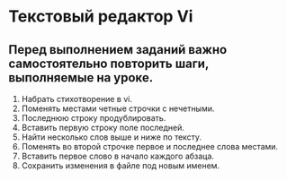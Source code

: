# Текстовый редактор Vi
## Перед выполнением заданий важно самостоятельно повторить шаги, выполняемые на уроке.

1. Набрать стихотворение в vi.
2. Поменять местами четные строчки с нечетными.
3. Последнюю строку продублировать.
4. Вставить первую строку поле последней.
5. Найти несколько слов выше и ниже по тексту.
6. Поменять во второй строчке первое и последнее слова местами.
7. Вставить первое слово в начало каждого абзаца.
8. Сохранить изменения в файле под новым именем.
